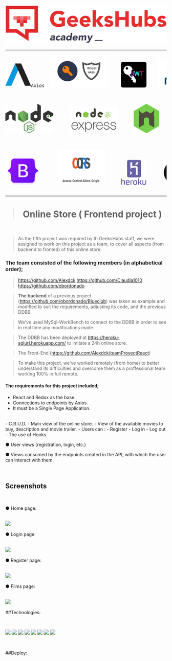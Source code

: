 <img src="public/img/Geekshubs.png" style="width:900px;"/>

---

<pre>
<center><img src="/public/img/axios.png" style="width:80px;"/>Axios  <img src="/public/img/bcrypt.jpg" style="width:180px;"/>     <img src="/public/img/jwt.png" style="width:80px;"/>    <img src="/public/img/mysql.jpg" style="width:180px;"/>   <img src="/public/img/doenv.png" style="width:90px";></center>


<center><img src="/public/img/Nodejs.png" style="width:150px;"/>      <img src="/public/img/nodeExpress.png" style="width:150px;"/>      <img src="/public/img/nodemon.png" style="width:80px;"/>      <img src="/public/img/sql.jpg" style="width:100px;"/>      <img src="/public/img/sequelize-icon.svg" style="width:80px;"/></center>


<center><img src="/public/img/bootstrap.png" style="width:110px;"/>      <img src="/public/img/cors.png" style="width:150px;"/>      <img src="/public/img/heroku.png" style="width:80px;"/>      <img src="/public/img/react.png" style="width:80px;"/>      <img src="/public/img/sass.png" style="width:80px;"/>      <img src="/public/img/redux.png" style="width:80px;"/>
</center>
</pre>

---

> <center> <h1> Online Store ( Frontend project ) </h1></center>

</br>

> As the fifth project was required by th GeeksHubs staff, we were assigned to work on this project as a team, to cover all aspects (from backend to fronted) of this online store.

### The team consisted of the following members (in alphabetical order);
>https://github.com/Alexdck
https://github.com/Claudia1010
https://github.com/obordonado


> <b>The backend</b> of a previous project (https://github.com/obordonado/Blueclub) was taken as example and modified to suit the requirements, adjusting its code, and the previous DDBB.

>We've used MySql-WorkBench to connect to the DDBB in order to see in real time any modifications made.

> The DDBB has been deployed at https://heroku-sqlurl.herokuapp.com/ to imitate a 24h online store.

> The Front-End (https://github.com/Alexdck/teamProyectReact) 

> To make this project, we've worked remotely (from home) to better understand its difficulties and overcome them as a proffessional team working 100% in full remote.

#### The requirements for this project included;

- React and Redux as the base.
- Connections to endpoints by Axios.
- It must be a Single Page Application.
<br>
- C.R.U.D.
    - Main view of the online store.
    - View of the available movies to buy, description and movie trailer.
    - Users can :
        - Register
        - Log in
        - Log out
- The use of Hooks.



● User views (registration, login, etc.)

● Views consumed by the endpoints created in the API, with which the user can interact with them.








</br>

## Screenshots

</br>

● Home page:

</br>

<img src="https://github.com/Alexdck/teamProyectReact/blob/devCl/public/img/screenshot1.png">

</br>

● Login page:

</br>

<img src="https://github.com/Alexdck/teamProyectReact/blob/master/public/img/screenshot2.png">

</br>

● Register page:

</br>

<img src="https://github.com/Alexdck/teamProyectReact/blob/devCl/public/img/screenshot3.png">

</br>

● Films page:

</br>

<img src="https://github.com/Alexdck/teamProyectReact/blob/devCl/public\img\screenshot4.PNG">

</br>

##Technologies:

</br>

<code><img width="10%" src="https://www.vectorlogo.zone/logos/reactjs/reactjs-ar21.svg"></code>
<code><img width="10%" src="https://seeklogo.com/images/R/redux-logo-9CA6836C12-seeklogo.com.png"></code> <code><img width="10%" src="https://www.vectorlogo.zone/logos/getbootstrap/getbootstrap-ar21.svg"></code> <code><img width="10%" src="https://www.vectorlogo.zone/logos/sass-lang/sass-lang-ar21.svg"></code> <code><img width="10%" src="https://addons.mozilla.org/user-media/previews/full/227/227652.png?modified=1622133270"></code> <code><img width="10%" src="https://images.ctfassets.net/23aumh6u8s0i/6sw33rq7EM8nCi5Gov3RCD/6b1d1cf37d688b3e81d2445da694e938/jwt_01"></code> <code><img width="10%" src="https://www.vectorlogo.zone/logos/axios/axios-ar21.svg"></code> <code><img width="10%" src="https://www.vectorlogo.zone/logos/heroku/heroku-ar21.svg"></code>

</br>

##Deploy:



</br>


